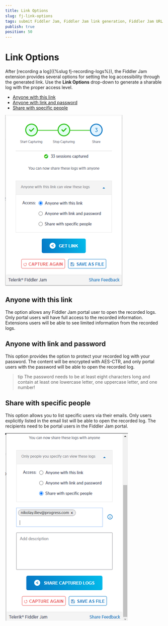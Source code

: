 ```yaml
---
title: Link Options
slug: fj-link-options
tags: submit Fiddler Jam, Fiddler Jam link generation, Fiddler Jam URL link, Fiddler Jam portal links, Jam sharing, Jam collaboration, Fiddler collaboration options
publish: true
position: 50
---
```


# Link Options

After [recording a log]({%slug fj-recording-logs%}), the Fiddler Jam extension provides several options for setting the log accessibility through the generated link. Use the **Link Options** drop-down to generate a sharable log with the proper access level.

- [Anyone with this link](#anyone-with-this-link)
- [Anyone with link and password](#anyone-with-link-and-password)
- [Share with specific people](#share-with-specific-people)

![Link generation options](../images/ext/ext-images/extension-link-options.png)

## Anyone with this link

The option allows any Fiddler Jam portal user to open the recorded logs. Only portal users will have full access to the recorded information. Extensions users will be able to see limited information from the recorded logs.

## Anyone with link and password

This option provides the option to protect your recorded log with your password. The content will be encrypted with AES-CTR, and only portal users with the password will be able to open the recorded log.

>tip The password needs to be at least eight characters long and contain at least one lowercase letter, one uppercase letter, and one number!

## Share with specific people

This option allows you to list specific users via their emails. Only users explicitly listed in the email list will be able to open the recorded log. The recipients need to be portal users in the Fiddler Jam portal.

![Sharing with specific people](../images/ext/ext-images/extension-link-options-sharing-via-emails.png)